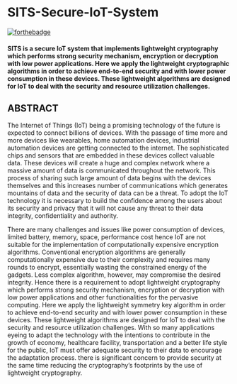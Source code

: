 # SITS-Secure-IoT-System

[![forthebadge](https://forthebadge.com/images/badges/made-with-python.svg)](https://forthebadge.com)

#### SITS is a secure IoT system that implements lightweight cryptography which performs strong security mechanism, encryption or decryption with low power applications. Here we apply the lightweight cryptographic algorithms in order to achieve end-to-end security and with lower power consumption in these devices. These lightweight algorithms are designed for IoT to deal with the security and resource utilization challenges.

## ABSTRACT
The Internet of Things (IoT) being a promising technology of the future is expected to connect billions of devices. With the passage of time more and more devices like wearables, home automation devices, industrial automation devices are getting connected to the internet. The sophisticated chips and sensors that are embedded in these devices collect valuable data. These devices will create a huge and complex network where a massive amount of data is communicated throughout the network. This process of sharing such large amount of data begins with the devices themselves and this increases number of communications which generates mountains of data and the security of data can be a threat. To adopt the IoT technology it is necessary to build the confidence among the users about its security and privacy that it will not cause any threat to their data integrity, confidentiality and authority. 

There are many challenges and issues like power consumption of devices, limited battery, memory, space, performance cost hence IoT are not suitable for the implementation of computationally expensive encryption algorithms. Conventional encryption algorithms are generally computationally expensive due to their complexity and requires many rounds to encrypt, essentially wasting the constrained energy of the gadgets. Less complex algorithm, however, may compromise the desired integrity. Hence there is a requirement to adopt lightweight cryptography which performs strong security mechanism, encryption or decryption with low power applications and other functionalities for the pervasive computing. Here we apply the lightweight symmetry key algorithm in order to achieve end-to-end security and with lower power consumption in these devices. These lightweight algorithms are designed for IoT to deal with the security and resource utilization challenges. With so many applications eyeing to adapt the technology with the intentions to contribute in the growth of economy, healthcare facility, transportation and a better life style for the public, IoT must offer adequate security to their data to encourage the adaptation process. there is significant concern to provide security at the same time reducing the cryptography’s footprints by the use of lightweight cryptography.
